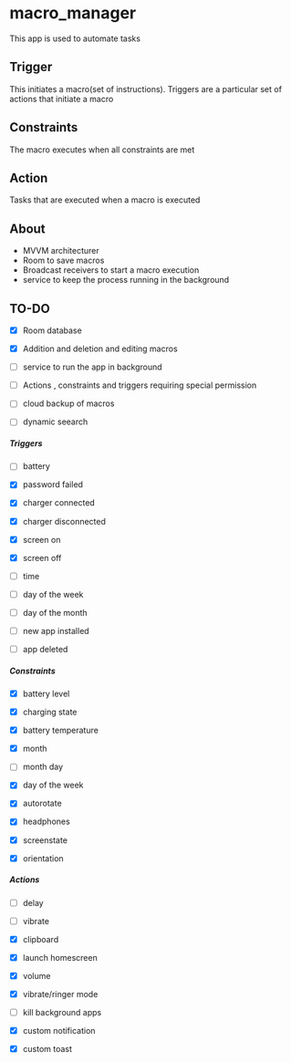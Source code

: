 # macro_manager
This app is used to automate tasks

## Trigger

This initiates a macro(set of instructions).
Triggers are a particular set of actions that initiate a macro

## Constraints

The macro executes when all constraints are met

## Action

Tasks that are executed when a macro is executed

## About

* MVVM architecturer
* Room to save macros
* Broadcast receivers to start a macro execution
* service to keep the process running in the background

## TO-DO

- [x] Room database
- [X] Addition and deletion and editing macros
- [ ] service to run the app in background
- [ ] Actions , constraints and triggers requiring special permission
- [ ] cloud backup of macros
- [ ] dynamic seearch


##### Triggers

- [ ] battery
- [x] password failed
- [x] charger connected
- [x] charger disconnected
- [x] screen on
- [x] screen off
- [ ] time
- [ ] day of the week
- [ ] day of the month
- [ ] new app installed
- [ ] app deleted


##### Constraints

- [x] battery level
- [x] charging state
- [x] battery temperature
- [x] month
- [ ] month day
- [x] day of the week
- [x] autorotate
- [x] headphones
- [x] screenstate
- [x] orientation


##### Actions

- [ ] delay
- [ ] vibrate
- [x] clipboard
- [x] launch homescreen
- [x] volume
- [x] vibrate/ringer mode
- [ ] kill background apps
- [x] custom notification
- [x] custom toast




